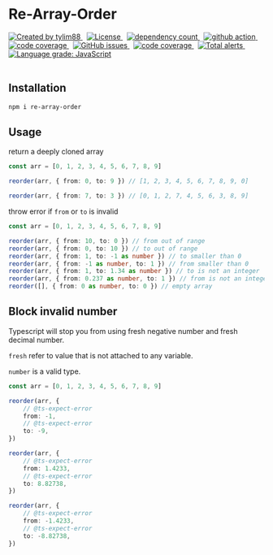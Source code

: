 <!-- markdownlint-disable MD010 -->
<!-- markdownlint-disable MD033 -->
<!-- markdownlint-disable MD041 -->

# Re-Array-Order

<div>
		<a href="https://www.npmjs.com/package/re-array-order" target="_blank">
				<img
					src="https://img.shields.io/npm/v/re-array-order"
					alt="Created by tylim88"
				/>
			</a>
			&nbsp;
			<a
				href="https://github.com/tylim88/re-array-order/blob/main/LICENSE"
				target="_blank"
			>
				<img
					src="https://img.shields.io/github/license/tylim88/re-array-order"
					alt="License"
				/>
			</a>
			&nbsp;
			<a
				href="https://www.npmjs.com/package/re-array-order?activeTab=dependencies"
				target="_blank"
			>
				<img
					src="https://img.shields.io/badge/dynamic/json?url=https://api.npmutil.com/package/re-array-order&label=dependencies&query=$.dependencies.count&color=brightgreen"
					alt="dependency count"
				/>
			</a>
			&nbsp;
			<a href="https://github.com/tylim88/re-array-order/actions" target="_blank">
				<img
					src="https://github.com/tylim88/re-array-order/workflows/Main/badge.svg"
					alt="github action"
				/>
			</a>
			&nbsp;
			<a href="https://codecov.io/gh/tylim88/re-array-order" target="_blank">
				<img
					src="https://codecov.io/gh/tylim88/re-array-order/branch/master/graph/badge.svg"
					alt="code coverage"
				/>
			</a>
			&nbsp;
			<a href="https://github.com/tylim88/re-array-order/issues" target="_blank">
				<img
					alt="GitHub issues"
					src="https://img.shields.io/github/issues-raw/tylim88/re-array-order"
				></img>
			</a>
			&nbsp;
			<a href="https://snyk.io/test/github/tylim88/re-array-order" target="_blank">
				<img
					src="https://snyk.io/test/github/tylim88/re-array-order/badge.svg"
					alt="code coverage"
				/>
			</a>
			&nbsp;
			<a
				href="https://lgtm.com/projects/g/tylim88/re-array-order/alerts/"
				target="_blank"
			>
				<img
					alt="Total alerts"
					src="https://img.shields.io/lgtm/alerts/g/tylim88/re-array-order.svg?logo=lgtm&logoWidth=18"
				/>
			</a>
			&nbsp;
			<a
				href="https://lgtm.com/projects/g/tylim88/re-array-order/context:javascript"
				target="_blank"
			>
				<img
					alt="Language grade: JavaScript"
					src="https://img.shields.io/lgtm/grade/javascript/g/tylim88/re-array-order.svg?logo=lgtm&logoWidth=18"
				/>
			</a>

</div>
<br/>

## Installation

```bash
npm i re-array-order
```

## Usage

return a deeply cloned array

```ts
const arr = [0, 1, 2, 3, 4, 5, 6, 7, 8, 9]

reorder(arr, { from: 0, to: 9 }) // [1, 2, 3, 4, 5, 6, 7, 8, 9, 0]

reorder(arr, { from: 7, to: 3 }) // [0, 1, 2, 7, 4, 5, 6, 3, 8, 9]
```

throw error if `from` or `to` is invalid

```ts
const arr = [0, 1, 2, 3, 4, 5, 6, 7, 8, 9]

reorder(arr, { from: 10, to: 0 }) // from out of range
reorder(arr, { from: 0, to: 10 }) // to out of range
reorder(arr, { from: 1, to: -1 as number }) // to smaller than 0
reorder(arr, { from: -1 as number, to: 1 }) // from smaller than 0
reorder(arr, { from: 1, to: 1.34 as number }) // to is not an integer
reorder(arr, { from: 0.237 as number, to: 1 }) // from is not an integer
reorder([], { from: 0 as number, to: 0 }) // empty array
```

## Block invalid number

Typescript will stop you from using fresh negative number and fresh decimal number.

`fresh` refer to value that is not attached to any variable.

`number` is a valid type.

```ts
const arr = [0, 1, 2, 3, 4, 5, 6, 7, 8, 9]

reorder(arr, {
	// @ts-expect-error
	from: -1,
	// @ts-expect-error
	to: -9,
})

reorder(arr, {
	// @ts-expect-error
	from: 1.4233,
	// @ts-expect-error
	to: 8.82738,
})

reorder(arr, {
	// @ts-expect-error
	from: -1.4233,
	// @ts-expect-error
	to: -8.82738,
})
```
